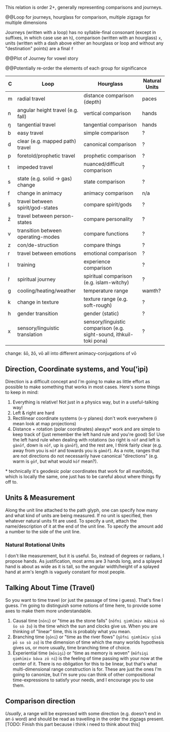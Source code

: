 This relation is order 2+, generally representing comparisons and journeys.

@@Loop for journeys, hourglass for comparison, multiple zigzags for multiple dimensions

Journeys (written with a loop) has no syllable-final consonant (except in suffixes, in which case use an `h`), comparison (written with an hourglass) `x`, units (written with a dash above either an hourglass or loop and without any "destination" points) are a final `f`

@@Plot of Journey for vowel story

@@Potentially re-order the elements of each group for significance

| C   | Loop                               | Hourglass                                                           | Natural Units |
| --- | ---------------------------------- | ------------------------------------------------------------------- | ------------- |
| m   | radial travel                      | distance comparison (depth)                                         | paces         |
| n   | angular height travel (e.g. fall)  | vertical comparison                                                 | hands         |
| ŋ   | tangential travel                  | tangential comparison                                               | hands         |
| b   | easy travel                        | simple comparison                                                   | ?             |
| d   | clear (e.g. mapped path) travel    | canonical comparison                                                | ?             |
| p   | foretold/prophetic travel          | prophetic comparison                                                | ?             |
| t   | impeded travel                     | nuanced/difficult comparison                                        | ?             |
| s   | state  (e.g. solid -> gas) change  | state comparison                                                    | ?             |
| f   | change in animacy                  | animacy comparison                                                  | n/a           |
| š   | travel between spirit/god-states   | compare spirit/gods                                                 | ?             |
| ž   | travel between person-states       | compare personality                                                 | ?             |
| v   | transition between operating-modes | compare functions                                                   | ?             |
| z   | con/de-struction                   | compare things                                                      | ?             |
| r   | travel between emotions            | emotional comparison                                                | ?             |
| l   | training                           | experience comparison                                               | ?             |
| ř   | spiritual journey                  | spiritual comparison (e.g. islam-witchy)                            | ?             |
| g   | cooling/heating/weather            | temperature range                                                   | wamth?        |
| k   | change in texture                  | texture range (e.g. soft-rough)                                     | ?             |
| h   | gender transition                  | gender (static)                                                     | ?             |
| x   | sensory/linguistic translation     | sensory/linguistic comparison (e.g. sight-sound, ithkuil-toki pona) | ?             |
change: šō, žō, vō all into different animacy-conjugations of vō 
## Direction, Coordinate systems, and You('ìpi)
Direction is a difficult concept and I'm going to make as little effort as possible to make something that works in most cases. Here's some things to keep in mind:
1. Everything is relative! Not just in a physics way, but in a useful-talking way! 
2. Left & right are hard
3. Rectilinear coordinate systems (x-y planes) don't work everywhere (i mean look at map projections)
4. Distance + rotation (polar coordinates) always\* work  and are simple to keep track of (just remember the left hand rule and you're good)
So! Use the left hand rule when dealing with rotations (so right is `nōf` and left is `gànōf`, down is `nōf`, up is `gànōf`), and the rest are, I think fairly clear (e.g. away from you is `mōf` and towards you is `gàmōf`). As a note, ranges that are not directions do not necessarily have canonical "directions" (e.g. warm is `gōf`, but what would `kōf` mean?).

\* technically it's geodesic polar coordinates that work for all manifolds, which is locally the same, one just has to be careful about where things fly off to.

## Units & Measurement
Along the unit line attached to the path glyph, one can specify how many and what kind of units are being measured. If no unit is specified, then whatever natural units fit are used. To specify a unit, attach the name/description of it at the end of the unit line. To specify the amount add a number to the side of the unit line.

### Natural Rotational Units
I don't like measurement, but it is useful. So, instead of degrees or radians, I propose hands. As justification, most arms are 3 hands long, and a splayed hand is about as wide as it is tall, so the angular width/height of a splayed hand at arm's length is vaguely constant for most people.


## Talking About Time (Travel)
So you want to time travel (or just the passage of time i guess). That's fine I guess. I'm going to distinguish some notions of time here, to provide some axes to make them more understandable.
1. Causal time (`nōni`) or "time as the stone falls" (`nōfni ŋimhīmiv mábisá nō šo sò žo`) is the time which the sun and clocks give us. When you are thinking of "linear" time, this is probably what you mean.
2. Branching time (`ŋōni`) or "time as the river flows" (`ŋōfni ŋimhīmiv ŋísá pō so sò zo`) is the dimension of time which the many worlds hypothesis gives us, or more usually, time branching time of choice.
3. Experiential time (`mōsiŋi`) or "time as memory is woven" (`mōfsiŋi ŋimhīmiv báva zō ní`) is the feeling of time passing with your now at the center of it. There is no obligation for this to be linear, but that's what multi-dimensional range construction is for.
These are just the ones I'm going to canonize, but I'm sure you can think of other compositional time-expressions to satisfy your needs, and I encourage you to use them.

## Comparison direction
*Usually*, a range will be expressed with some direction (e.g. doesn't end in an `ō` word) and should be read as travelling in the order the zigzags present. \[TODO: Finish this part because i think i need to think about this\]